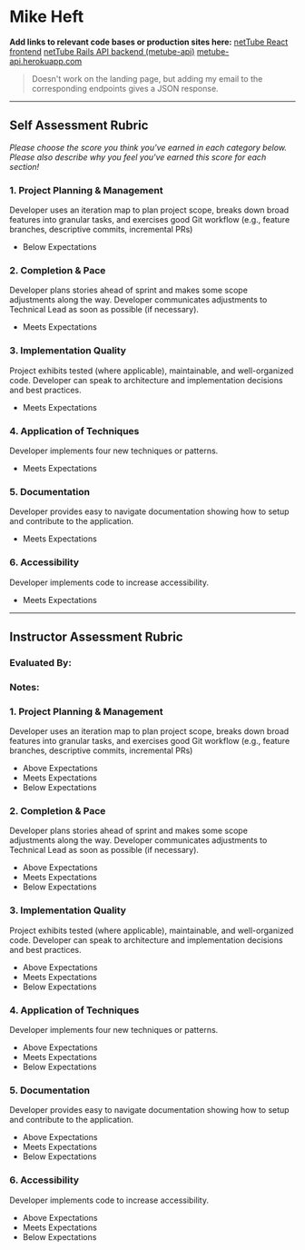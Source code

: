 # Mike Heft

**Add links to relevant code bases or production sites here:**
[netTube React frontend](https://github.com/mikeyduece/netTube)
[netTube Rails API backend (metube-api)](https://github.com/mikeyduece/metube-api)
[metube-api.herokuapp.com](https://metube-api.herokuapp.com/)
  >Doesn't work on the landing page, but adding my email to the corresponding endpoints gives a JSON response.
---------------

Self Assessment Rubric
------------

_Please choose the score you think you've earned in each category below. Please also describe why you feel you've earned this score for each section!_

### 1. Project Planning & Management

Developer uses an iteration map to plan project scope, breaks down broad features into granular tasks, and exercises good Git workflow (e.g., feature branches, descriptive commits, incremental PRs)



- Below Expectations

### 2. Completion & Pace

Developer plans stories ahead of sprint and makes some scope adjustments along the way. Developer communicates adjustments to Technical Lead as soon as possible (if necessary).


- Meets Expectations


### 3. Implementation Quality

Project exhibits tested (where applicable), maintainable, and well-organized code. Developer can speak to architecture and implementation decisions and best practices.


- Meets Expectations


### 4. Application of Techniques

Developer implements four new techniques or patterns.


- Meets Expectations


### 5. Documentation

Developer provides easy to navigate documentation showing how to setup and contribute to the application.


- Meets Expectations


### 6. Accessibility

Developer implements code to increase accessibility.


- Meets Expectations



---------------


Instructor Assessment Rubric
------------

### Evaluated By:

### Notes:

### 1. Project Planning & Management

Developer uses an iteration map to plan project scope, breaks down broad features into granular tasks, and exercises good Git workflow (e.g., feature branches, descriptive commits, incremental PRs)

- Above Expectations
- Meets Expectations
- Below Expectations

### 2. Completion & Pace

Developer plans stories ahead of sprint and makes some scope adjustments along the way. Developer communicates adjustments to Technical Lead as soon as possible (if necessary).

- Above Expectations
- Meets Expectations
- Below Expectations

### 3. Implementation Quality

Project exhibits tested (where applicable), maintainable, and well-organized code. Developer can speak to architecture and implementation decisions and best practices.

- Above Expectations
- Meets Expectations
- Below Expectations

### 4. Application of Techniques

Developer implements four new techniques or patterns.

- Above Expectations
- Meets Expectations
- Below Expectations

### 5. Documentation

Developer provides easy to navigate documentation showing how to setup and contribute to the application.

- Above Expectations
- Meets Expectations
- Below Expectations

### 6. Accessibility

Developer implements code to increase accessibility.

- Above Expectations
- Meets Expectations
- Below Expectations
